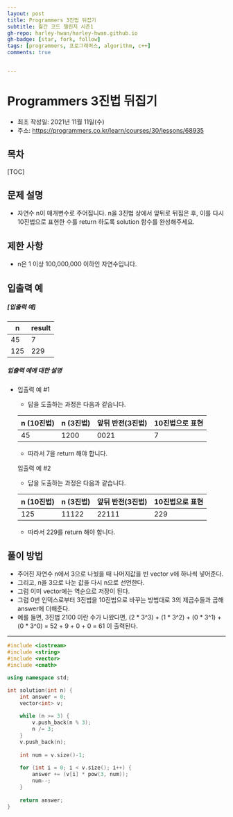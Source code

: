 ```yaml
---
layout: post
title: Programmers 3진법 뒤집기
subtitle: 월간 코드 챌린지 시즌1
gh-repo: harley-hwan/harley-hwan.github.io
gh-badge: [star, fork, follow]
tags: [programmers, 프로그래머스, algorithm, c++]
comments: true


---
```


# Programmers 3진법 뒤집기

- 최초 작성일: 2021년 11월 11일(수)
- 주소: <https://programmers.co.kr/learn/courses/30/lessons/68935>

## 목차

[TOC]

## 문제 설명

- 자연수 n이 매개변수로 주어집니다. n을 3진법 상에서 앞뒤로 뒤집은 후, 이를 다시 10진법으로 표현한 수를 return 하도록 solution 함수를 완성해주세요.


## 제한 사항

- n은 1 이상 100,000,000 이하인 자연수입니다.

## 입출력 예

##### **[입출력 예]**

| n    | result |
| ---- | ------ |
| 45   | 7      |
| 125  | 229    |

##### **입출력 예에 대한 설명**

- 입출력 예 #1

  - 답을 도출하는 과정은 다음과 같습니다.

  | n (10진법) | n (3진법) | 앞뒤 반전(3진법) | 10진법으로 표현 |
  | ---------- | --------- | ---------------- | --------------- |
  | 45         | 1200      | 0021             | 7               |

  - 따라서 7을 return 해야 합니다.

  입출력 예 #2

  - 답을 도출하는 과정은 다음과 같습니다.

  | n (10진법) | n (3진법) | 앞뒤 반전(3진법) | 10진법으로 표현 |
  | ---------- | --------- | ---------------- | --------------- |
  | 125        | 11122     | 22111            | 229             |

  - 따라서 229를 return 해야 합니다.

## 풀이 방법

- 주어진 자연수 n에서 3으로 나눴을 때 나머지값을 빈 vector v에 하나씩 넣어준다.
- 그리고, n을 3으로 나눈 값을 다시 n으로 선언한다.
- 그럼 이미 vector에는 역순으로 저장이 된다.
- 그럼 0번 인덱스로부터 3진법을 10진법으로 바꾸는 방법대로 3의 제곱수들과 곱해 answer에 더해준다.
- 예를 들면, 3진법 2100 이란 수가 나왔다면, (2 * 3^3) + (1 * 3^2) + (0 * 3^1) + (0 * 3^0) = 52 + 9 + 0 + 0 = 61 이 출력된다.

---

```c++
#include <iostream>
#include <string>
#include <vector>
#include <cmath>

using namespace std;

int solution(int n) {
    int answer = 0;
    vector<int> v;
    
    while (n >= 3) {
        v.push_back(n % 3);
        n /= 3;
    }
    v.push_back(n);
    
    int num = v.size()-1;
    
    for (int i = 0; i < v.size(); i++) {
        answer += (v[i] * pow(3, num));
        num--;
    }
    
    return answer;
}
```